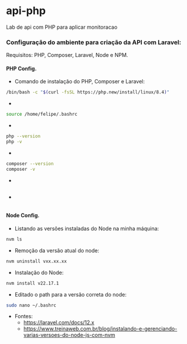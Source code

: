 # api-php
Lab de api com PHP para aplicar monitoracao

### Configuração do ambiente para criação da API com Laravel:
Requisitos: PHP, Composer, Laravel, Node e NPM.

#### PHP Config.
- Comando de instalação do PHP, Composer e Laravel:
```bash
/bin/bash -c "$(curl -fsSL https://php.new/install/linux/8.4)"
```

-
```bash
source /home/felipe/.bashrc
```

-
```bash
php --version
php -v
```

-
```bash
composer --version
composer -v
```

-
```bash

```

-
```bash

```

#### Node Config.
- Listando as versões instaladas do Node na minha máquina:
```bash
nvm ls
```

- Remoção da versão atual do node:
```bash
nvm uninstall vxx.xx.xx
```

- Instalação do Node:
```bash
nvm install v22.17.1
```

- Editado o path para a versão correta do node:
```bash
sudo nano ~/.bashrc
```

- Fontes:
    - https://laravel.com/docs/12.x
    - https://www.treinaweb.com.br/blog/instalando-e-gerenciando-varias-versoes-do-node-js-com-nvm















```bash

```
```bash

```
```bash

```
```bash

```
```bash

```
```bash

```